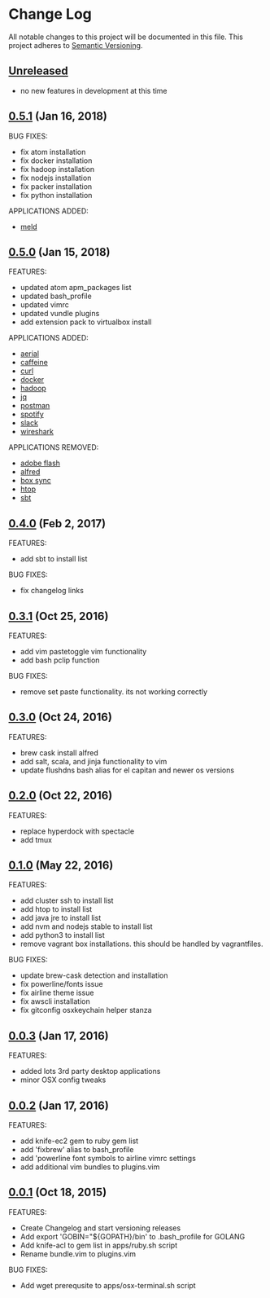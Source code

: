 # Change Log
All notable changes to this project will be documented in this file.
This project adheres to [Semantic Versioning](http://semver.org/).

## [Unreleased](unreleased)

- no new features in development at this time

## [0.5.1](https://github.com/audio4ears/osx-setup/compare/0.5.0...0.5.1) (Jan 16, 2018)

BUG FIXES:

- fix atom installation
- fix docker installation
- fix hadoop installation
- fix nodejs installation
- fix packer installation
- fix python installation

APPLICATIONS ADDED:

- [meld](http://meldmerge.org/)

## [0.5.0](https://github.com/audio4ears/osx-setup/compare/0.4.0...0.5.0) (Jan 15, 2018)

FEATURES:

- updated atom apm_packages list
- updated bash_profile
- updated vimrc
- updated vundle plugins
- add extension pack to virtualbox install

APPLICATIONS ADDED:

- [aerial](https://github.com/JohnCoates/Aerial)
- [caffeine](http://lightheadsw.com/caffeine/)
- [curl](https://curl.haxx.se/)
- [docker](https://www.docker.com/docker-mac)
- [hadoop](http://hadoop.apache.org/)
- [jq](https://stedolan.github.io/jq/)
- [postman](https://www.getpostman.com/)
- [spotify](https://www.spotify.com/us/)
- [slack](https://slack.com/)
- [wireshark](https://www.wireshark.org/)

APPLICATIONS REMOVED:

- [adobe flash](https://get.adobe.com/flashplayer/)
- [alfred](https://www.alfredapp.com/)
- [box sync](https://sites.box.com/sync4/)
- [htop](http://hisham.hm/htop/)
- [sbt](https://www.scala-sbt.org/)

## [0.4.0](https://github.com/audio4ears/osx-setup/compare/0.3.1...0.4.0) (Feb 2, 2017)

FEATURES:

- add sbt to install list

BUG FIXES:

- fix changelog links

## [0.3.1](https://github.com/audio4ears/osx-setup/compare/0.3.0...0.3.1) (Oct 25, 2016)

FEATURES:

- add vim pastetoggle vim functionality
- add bash pclip function

BUG FIXES:

- remove set paste functionality. its not working correctly

## [0.3.0](https://github.com/audio4ears/osx-setup/compare/0.2.0...0.3.0) (Oct 24, 2016)

FEATURES:
- brew cask install alfred
- add salt, scala, and jinja functionality to vim
- update flushdns bash alias for el capitan and newer os versions

## [0.2.0](https://github.com/audio4ears/osx-setup/compare/0.1.0...0.2.0) (Oct 22, 2016)

FEATURES:

- replace hyperdock with spectacle
- add tmux

## [0.1.0](https://github.com/audio4ears/osx-setup/compare/0.0.3...0.1.0) (May 22, 2016)

FEATURES:

- add cluster ssh to install list
- add htop to install list
- add java jre to install list
- add nvm and nodejs stable to install list
- add python3 to install list
- remove vagrant box installations. this should be handled by vagrantfiles.

BUG FIXES:

- update brew-cask detection and installation
- fix powerline/fonts issue
- fix airline theme issue
- fix awscli installation
- fix gitconfig osxkeychain helper stanza 

## [0.0.3](https://github.com/audio4ears/osx-setup/compare/0.0.2...0.0.3) (Jan 17, 2016)

FEATURES:

- added lots 3rd party desktop applications
- minor OSX config tweaks

## [0.0.2](https://github.com/audio4ears/osx-setup/compare/0.0.1...0.0.2) (Jan 17, 2016)

FEATURES:

- add knife-ec2 gem to ruby gem list
- add 'fixbrew' alias to bash_profile
- add 'powerline font symbols to airline vimrc settings
- add additional vim bundles to plugins.vim

## [0.0.1](https://github.com/audio4ears/osx-setup/compare/0.0.0...0.0.1) (Oct 18, 2015)

FEATURES:

- Create Changelog and start versioning releases
- Add export 'GOBIN="${GOPATH}/bin' to .bash_profile for GOLANG
- Add knife-acl to gem list in apps/ruby.sh script
- Rename bundle.vim to plugins.vim

BUG FIXES:

- Add wget prerequsite to apps/osx-terminal.sh script
